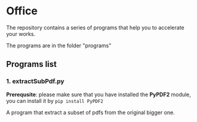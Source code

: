 # Office

The repository contains a series of programs that help you to accelerate your works.

The programs are in the folder "programs"

## Programs list

### 1. extractSubPdf.py
**Prerequsite**: please make sure that you have installed the **PyPDF2** module, you can install it by `pip install PyPDF2`

A program that extract a subset of pdfs from the original bigger one.
